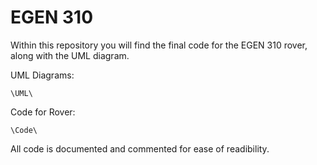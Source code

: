 # EGEN 310
Within this repository you will find the final code for the EGEN 310 rover, along with the UML diagram.

UML Diagrams:
```
\UML\
```

Code for Rover:
```
\Code\
```

All code is documented and commented for ease of readibility.
